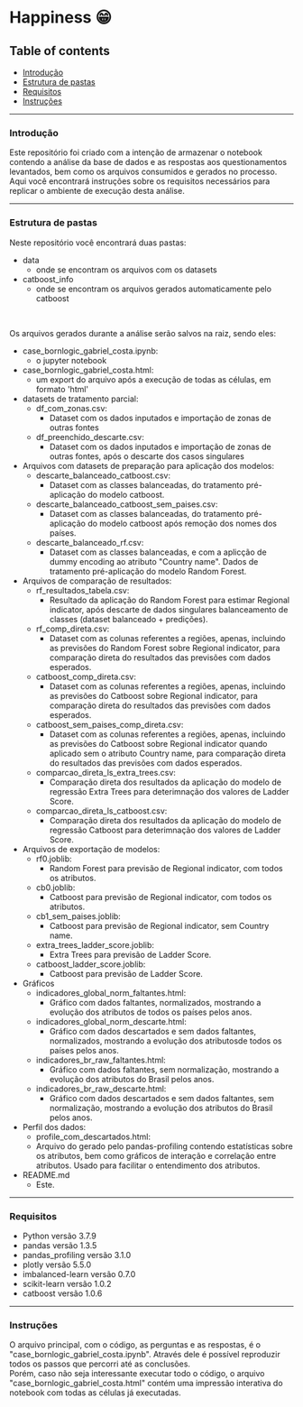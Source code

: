# Happiness :grin:

## Table of contents

- [Introdução](#introdução)
- [Estrutura de pastas](#estrutura-de-pastas)
- [Requisitos](#requisitos)
- [Instruções](#instruções)

---
### Introdução

Este repositório foi criado com a intenção de armazenar o notebook contendo a análise da base de dados e as respostas aos questionamentos levantados, bem como os arquivos consumidos e gerados no processo.
Aqui você encontrará instruções sobre os requisitos necessários para replicar o ambiente de execução desta análise.

---

### Estrutura de pastas
Neste repositório você encontrará duas pastas:
- data
  - onde se encontram os arquivos com os datasets
- catboost_info
  - onde se encontram os arquivos gerados automaticamente pelo catboost
<br>

Os arquivos gerados durante a análise serão salvos na raiz, sendo eles:
- case_bornlogic_gabriel_costa.ipynb:
  - o jupyter notebook
- case_bornlogic_gabriel_costa.html:  
  - um export do arquivo após a execução de todas as células, em formato 'html'
- datasets de tratamento parcial:
  - df_com_zonas.csv:
    - Dataset com os dados inputados e importação de zonas de outras fontes
  - df_preenchido_descarte.csv:
    - Dataset com os dados inputados e importação de zonas de outras fontes, após o descarte dos casos singulares
- Arquivos com datasets de preparação para aplicação dos modelos:
  - descarte_balanceado_catboost.csv:
    - Dataset com as classes balanceadas, do tratamento pré-aplicação do modelo catboost.
  - descarte_balanceado_catboost_sem_paises.csv:
    - Dataset com as classes balanceadas, do tratamento pré-aplicação do modelo catboost após remoção dos nomes dos países.
  - descarte_balanceado_rf.csv:
    - Dataset com as classes balanceadas, e com a aplicção de dummy encoding ao atributo "Country name". Dados de tratamento pré-aplicação do modelo Random Forest.
- Arquivos de comparação de resultados:
  - rf_resultados_tabela.csv:
    - Resultado da aplicação do Random Forest para estimar Regional indicator, após descarte de dados singulares balanceamento de classes (dataset balanceado + predições).
  - rf_comp_direta.csv:
    - Dataset com as colunas referentes a regiões, apenas, incluindo as previsões do Random Forest sobre Regional indicator, para comparação direta do resultados das previsões com dados esperados.
  - catboost_comp_direta.csv:
    - Dataset com as colunas referentes a regiões, apenas, incluindo as previsões do Catboost sobre Regional indicator, para comparação direta do resultados das previsões com dados esperados.
  - catboost_sem_paises_comp_direta.csv:
    - Dataset com as colunas referentes a regiões, apenas, incluindo as previsões do Catboost sobre Regional indicator quando aplicado sem o atributo Country name, para comparação direta do resultados das previsões com dados esperados.
  - comparcao_direta_ls_extra_trees.csv:
    - Comparação direta dos resultados da aplicação do modelo de regressão Extra Trees para deterimnação dos valores de Ladder Score.
  - comparcao_direta_ls_catboost.csv:
    - Comparação direta dos resultados da aplicação do modelo de regressão Catboost para deterimnação dos valores de Ladder Score.
- Arquivos de exportação de modelos:
  - rf0.joblib:
    - Random Forest para previsão de Regional indicator, com todos os atributos.
  - cb0.joblib:
    - Catboost para previsão de Regional indicator, com todos os atributos.
  - cb1_sem_paises.joblib:
    - Catboost para previsão de Regional indicator, sem Country name.
  - extra_trees_ladder_score.joblib:
    - Extra Trees para previsão de Ladder Score.
  - catboost_ladder_score.joblib:
    - Catboost para previsão de Ladder Score.
- Gráficos
  - indicadores_global_norm_faltantes.html:
    - Gráfico com dados faltantes, normalizados, mostrando a evolução dos atributos de todos os países pelos anos.
  - indicadores_global_norm_descarte.html:
    - Gráfico com dados descartados e sem dados faltantes, normalizados, mostrando a evolução dos atributosde todos os países pelos anos.
  - indicadores_br_raw_faltantes.html:
    - Gráfico com dados faltantes, sem normalização, mostrando a evolução dos atributos do Brasil pelos anos.
  - indicadores_br_raw_descarte.html:
    - Gráfico com dados descartados e sem dados faltantes, sem normalização, mostrando a evolução dos atributos do Brasil pelos anos.
- Perfil dos dados:
  -  profile_com_descartados.html:
    -  Arquivo do gerado pelo pandas-profiling contendo estatísticas sobre os atributos, bem como gráficos de interação e correlação entre atributos. Usado para facilitar o entendimento dos atributos.
- README.md
  - Este.

---
### Requisitos
- Python versão 3.7.9
- pandas versão 1.3.5
- pandas_profiling versão 3.1.0
- plotly versão 5.5.0
- imbalanced-learn versão 0.7.0
- scikit-learn versão 1.0.2
- catboost versão 1.0.6
---

### Instruções
O arquivo principal, com o código, as perguntas e as respostas, é o "case_bornlogic_gabriel_costa.ipynb". Através dele é possível reproduzir todos os passos que percorri até as conclusões.<br>
Porém, caso não seja interessante executar todo o código, o arquivo "case_bornlogic_gabriel_costa.html" contém uma impressão interativa do notebook com todas as células já executadas.



